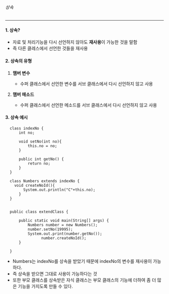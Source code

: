 ###### 상속

---

#### 1. 상속?
   - 자료 및 처리기능을 다시 선언하지 않아도 **재사용**이 가능한 것을 말함
   - 즉 다른 클레스에서 선언한 것들을 재사용

#### 2. 상속의 유형
  1. **맴버 변수**
      - 수퍼 클래스에서 선언한 변수를 서브 클래스에서 다시 선언하지 않고 사용  

  2. **맴버 매소드**
      - 수퍼 클래스에서 선언한 메소드를 서브 클래스에서 다시 선언하지 않고 사용

#### 3. 상속 예시
  ~~~
    class indexNo {
    	int no;

    	void setNo(int no){
    		this.no = no;
    	}

    	public int getNo() {
    		return no;
    	}
    }

    class Numbers extends indexNo {
      void createNoId(){
          System.out.println("C"+this.no);
        }
    }


    public class extendClass {

    	public static void main(String[] args) {
    		Numbers number = new Numbers();
    		number.setNo(19995);
    		System.out.print(number.getNo());
                  number.createNoId();
    	}

    }
  ~~~
  - Numbers는 indexNo를 상속을 받았기 때문에 indexNo의 변수를 재사용이 가능하다.
  - 즉 상속을 받으면 그대로 사용이 가능하다는 것
  - 또한 부모 클래스를 상속받은 자식 클래스는 부모 클래스의 기능에 더하여 좀 더 많은 기능을 가지도록 만들 수 있다.
